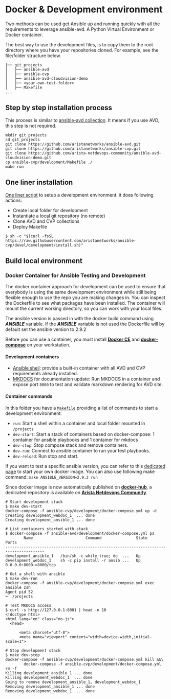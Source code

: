 # Docker & Development environment

Two methods can be used get Ansible up and running quickly with all the requirements to leverage ansible-avd.
A Python Virtual Environment or Docker container.

The best way to use the development files, is to copy them to the root directory where you have your repositories cloned.
For example, see the file/folder structure below.

```shell
├── git_projects
│   ├── ansible-avd
│   ├── ansible-cvp
│   ├── ansible-avd-cloudvision-demo
│   ├── <your-own-test-folder>
│   ├── Makefile
...
```

## Step by step installation process

This process is similar to [ansible-avd collection](https://github.com/aristanetworks/ansible-avd). It means if you use AVD, this step is not required.

```shell
mkdir git_projects
cd git_projects
git clone https://github.com/aristanetworks/ansible-avd.git
git clone https://github.com/aristanetworks/ansible-cvp.git
git clone https://github.com/arista-netdevops-community/ansible-avd-cloudvision-demo.git
cp ansible-cvp/development/Makefile ./
make run
```

## One liner installation

[One liner script](https://github.com/aristanetworks/ansible-cvp/blob/devel/development/install.sh) to setup a development environment. it does following actions:

- Create local folder for development
- Instantiate a local git repository (no remote)
- Clone AVD and CVP collections
- Deploy Makefile

```shell
$ sh -c "$(curl -fsSL https://raw.githubusercontent.com/aristanetworks/ansible-cvp/devel/development/install.sh)"
```

## Build local environment

### Docker Container for Ansible Testing and Development

The docker container approach for development can be used to ensure that everybody is using the same development environment while still being flexible enough to use the repo you are making changes in. You can inspect the Dockerfile to see what packages have been installed.
The container will mount the current working directory, so you can work with your local files.

The ansible version is passed in with the docker build command using ***ANSIBLE*** variable.  If the ***ANSIBLE*** variable is not used the Dockerfile will by default set the ansible version to 2.9.2

Before you can use a container, you must install [__Docker CE__](https://www.docker.com/products/docker-desktop) and [__docker-compose__](https://docs.docker.com/compose/) on your workstation.

#### Development containers

- [Ansible shell](https://hub.docker.com/repository/docker/avdteam/base): provide a built-in container with all AVD and CVP requirements already installed.
- [MKDOCS](https://github.com/titom73/docker-mkdocs) for documentation update: Run MKDOCS in a container and expose port `8000` to test and validate markdown rendering for AVD site.

#### Container commands

In this folder you have a [`Makefile`](./Makefile) providing a list of commands to start a development environment:

- `run`: Start a shell within a container and local folder mounted in `/projects`
- `dev-start`: Start a stack of containers based on docker-compose: 1 container for ansible playbooks and 1 container for mkdocs
- `dev-stop`: Stop compose stack and remove containers.
- `dev-run`: Connect to ansible container to run your test playbooks.
- `dev-reload`: Run stop and start.

If you want to test a specific ansible version, you can refer to this [dedicated page](https://github.com/arista-netdevops-community/docker-avd-base/blob/master/USAGE.md) to start your own docker image. You can also use following make command: `make ANSIBLE_VERSION=2.9.3 run`

Since docker image is now automatically published on [__docker-hub__](https://hub.docker.com/repository/docker/avdteam/base), a dedicated repository is available on [__Arista Netdevops Community__](https://github.com/arista-netdevops-community/docker-avd-base).

```shell
# Start development stack
$ make dev-start
docker-compose -f ansible-cvp/development/docker-compose.yml up -d
Creating development_webdoc_1  ... done
Creating development_ansible_1 ... done

# List containers started with stack
$ docker-compose -f ansible-avd/development/docker-compose.yml ps
        Name                       Command               State           Ports
---------------------------------------------------------------------------------------
development_ansible_1   /bin/sh -c while true; do  ...   Up
development_webdoc_1    sh -c pip install -r ansib ...   Up      0.0.0.0:8000->8000/tcp

# Get a shell with ansible
$ make dev-run
docker-compose -f ansible-cvp/development/docker-compose.yml exec ansible zsh
Agent pid 52
➜  /projects

# Test MKDOCS access
$ curl -s http://127.0.0.1:8001 | head -n 10
<!doctype html>
<html lang="en" class="no-js">
  <head>

      <meta charset="utf-8">
      <meta name="viewport" content="width=device-width,initial-scale=1">

# Stop development stack
$ make dev-stop
docker-compose -f ansible-cvp/development/docker-compose.yml kill &&\
        docker-compose -f ansible-cvp/development/docker-compose.yml rm -f
Killing development_ansible_1 ... done
Killing development_webdoc_1  ... done
Going to remove development_ansible_1, development_webdoc_1
Removing development_ansible_1 ... done
Removing development_webdoc_1  ... done
```
